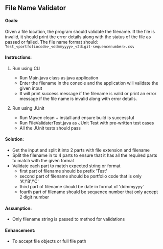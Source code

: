 ## File Name Validator

#### Goals:
Given a file location, the program should validate the filename. If the file is invalid, it should print the error details along with the status of the file as passed or failed. The file name format should:
`Test_<portfoliocode>_<ddmmyyyy>_<2digit-sequencenumber>.csv`

#### Instructions:
1. Run using CLI
    - Run Main.java class as java application
    - Enter the filename in the console and the application will validate the given input
    - It will print success message if the filename is valid or print an error message if the file name is invalid along with error details.

2. Run using JUnit
	- Run Maven clean + install and ensure build is successful
    - Run FileValidaterTest.java as JUnit Test with pre-written test cases
    - All the JUnit tests should pass
    
#### Solution:
- Get the input and split it into 2 parts with file extension and filename
- Split the filename in to 4 parts to ensure that it has all the required parts to match with the given format
- Validate each part to match expected string or format
	- first part of filename should be prefix 'Test'
	- second part of filename should be portfolio code that is only 'A'/'B'/'C'
	- third part of filename should be date in format of 'ddmmyyyy'
	- fourth part of filename should be sequence number that only accept 2 digit number
	
#### Assumption:
- Only filename string is passed to method for validations

#### Enhancement:
- To accept file objects or full file path